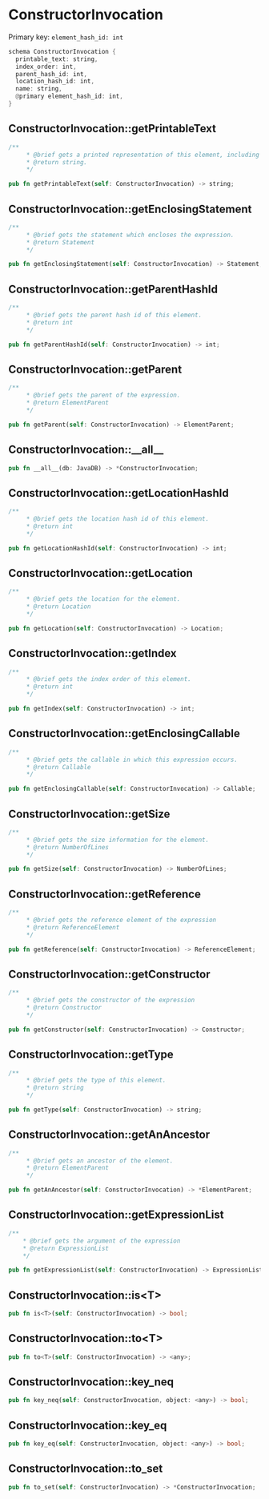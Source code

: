 # ConstructorInvocation

Primary key: `element_hash_id: int`

```rust
schema ConstructorInvocation {
  printable_text: string,
  index_order: int,
  parent_hash_id: int,
  location_hash_id: int,
  name: string,
  @primary element_hash_id: int,
}
```
## ConstructorInvocation::getPrintableText

```rust
/**
     * @brief gets a printed representation of this element, including its structure where applicable.
     * @return string.
     */
```
```rust
pub fn getPrintableText(self: ConstructorInvocation) -> string;
```
## ConstructorInvocation::getEnclosingStatement

```rust
/**
     * @brief gets the statement which encloses the expression.
     * @return Statement 
     */
```
```rust
pub fn getEnclosingStatement(self: ConstructorInvocation) -> Statement;
```
## ConstructorInvocation::getParentHashId

```rust
/**
     * @brief gets the parent hash id of this element.
     * @return int
     */
```
```rust
pub fn getParentHashId(self: ConstructorInvocation) -> int;
```
## ConstructorInvocation::getParent

```rust
/**
     * @brief gets the parent of the expression.
     * @return ElementParent 
     */
```
```rust
pub fn getParent(self: ConstructorInvocation) -> ElementParent;
```
## ConstructorInvocation::\_\_all\_\_

```rust
pub fn __all__(db: JavaDB) -> *ConstructorInvocation;
```
## ConstructorInvocation::getLocationHashId

```rust
/**
     * @brief gets the location hash id of this element.
     * @return int
     */
```
```rust
pub fn getLocationHashId(self: ConstructorInvocation) -> int;
```
## ConstructorInvocation::getLocation

```rust
/**
     * @brief gets the location for the element.
     * @return Location
     */
```
```rust
pub fn getLocation(self: ConstructorInvocation) -> Location;
```
## ConstructorInvocation::getIndex

```rust
/**
     * @brief gets the index order of this element.
     * @return int
     */
```
```rust
pub fn getIndex(self: ConstructorInvocation) -> int;
```
## ConstructorInvocation::getEnclosingCallable

```rust
/**
     * @brief gets the callable in which this expression occurs.
     * @return Callable 
     */
```
```rust
pub fn getEnclosingCallable(self: ConstructorInvocation) -> Callable;
```
## ConstructorInvocation::getSize

```rust
/**
     * @brief gets the size information for the element.
     * @return NumberOfLines
     */
```
```rust
pub fn getSize(self: ConstructorInvocation) -> NumberOfLines;
```
## ConstructorInvocation::getReference

```rust
/**
     * @brief gets the reference element of the expression
     * @return ReferenceElement 
     */
```
```rust
pub fn getReference(self: ConstructorInvocation) -> ReferenceElement;
```
## ConstructorInvocation::getConstructor

```rust
/**
     * @brief gets the constructor of the expression
     * @return Constructor 
     */
```
```rust
pub fn getConstructor(self: ConstructorInvocation) -> Constructor;
```
## ConstructorInvocation::getType

```rust
/**
     * @brief gets the type of this element.
     * @return string
     */
```
```rust
pub fn getType(self: ConstructorInvocation) -> string;
```
## ConstructorInvocation::getAnAncestor

```rust
/**
     * @brief gets an ancestor of the element.
     * @return ElementParent 
     */
```
```rust
pub fn getAnAncestor(self: ConstructorInvocation) -> *ElementParent;
```
## ConstructorInvocation::getExpressionList

```rust
/**
    * @brief gets the argument of the expression
    * @return ExpressionList 
    */
```
```rust
pub fn getExpressionList(self: ConstructorInvocation) -> ExpressionList;
```
## ConstructorInvocation::is\<T\>

```rust
pub fn is<T>(self: ConstructorInvocation) -> bool;
```
## ConstructorInvocation::to\<T\>

```rust
pub fn to<T>(self: ConstructorInvocation) -> <any>;
```
## ConstructorInvocation::key\_neq

```rust
pub fn key_neq(self: ConstructorInvocation, object: <any>) -> bool;
```
## ConstructorInvocation::key\_eq

```rust
pub fn key_eq(self: ConstructorInvocation, object: <any>) -> bool;
```
## ConstructorInvocation::to\_set

```rust
pub fn to_set(self: ConstructorInvocation) -> *ConstructorInvocation;
```
